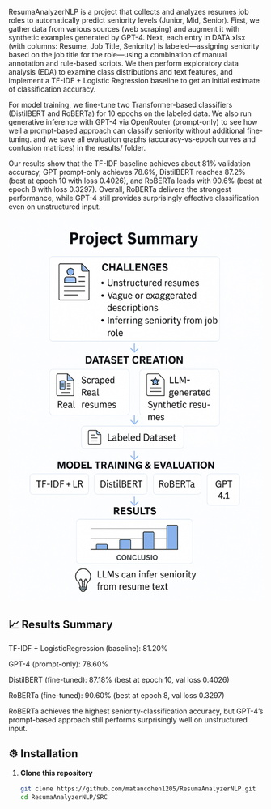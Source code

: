 ResumaAnalyzerNLP is a project that collects and analyzes resumes job roles to automatically predict seniority levels (Junior, Mid, Senior). First, we gather data from various sources (web scraping) and augment it with synthetic examples generated by GPT-4. Next, each entry in DATA.xlsx (with columns: Resume, Job Title, Seniority) is labeled—assigning seniority based on the job title for the role—using a combination of manual annotation and rule-based scripts. We then perform exploratory data analysis (EDA) to examine class distributions and text features, and implement a TF-IDF + Logistic Regression baseline to get an initial estimate of classification accuracy.

For model training, we fine-tune two Transformer-based classifiers (DistilBERT and RoBERTa) for 10 epochs on the labeled data. We also run generative inference with GPT-4 via OpenRouter (prompt-only) to see how well a prompt-based approach can classify seniority without additional fine-tuning.  and we save all evaluation graphs (accuracy-vs-epoch curves and confusion matrices) in the results/ folder.

Our results show that the TF-IDF baseline achieves about 81% validation accuracy, GPT prompt-only achieves 78.6%, DistilBERT reaches 87.2% (best at epoch 10 with loss 0.4026), and RoBERTa leads with 90.6% (best at epoch 8 with loss 0.3297). Overall, RoBERTa delivers the strongest performance, while GPT-4 still provides surprisingly effective classification even on unstructured input.





   ![Project Flowchart](Results/FlowChart.png)

   
##  📈 Results Summary
TF-IDF + LogisticRegression (baseline): 81.20%

GPT-4 (prompt-only): 78.60%

DistilBERT (fine-tuned): 87.18% (best at epoch 10, val loss 0.4026)

RoBERTa (fine-tuned): 90.60% (best at epoch 8, val loss 0.3297)

RoBERTa achieves the highest seniority-classification accuracy, but GPT-4’s prompt-based approach still performs surprisingly well on unstructured input.


##  ⚙️ Installation

1. **Clone this repository**  
   ```bash
   git clone https://github.com/matancohen1205/ResumaAnalyzerNLP.git
   cd ResumaAnalyzerNLP/SRC

